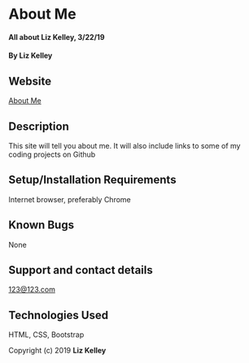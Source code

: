 # About Me

#### All about Liz Kelley, 3/22/19

#### By **Liz Kelley**

## Website
[About Me](https://jesusridesthebus.github.io/portfolio-landing-page-solo/)

## Description

This site will tell you about me. It will also include links to some of my coding projects on Github

## Setup/Installation Requirements

Internet browser, preferably Chrome

## Known Bugs

None

## Support and contact details

123@123.com

## Technologies Used

HTML, CSS, Bootstrap

<!-- ### License

*{Determine the license under which this application can be used.  See below for more details on licensing.}* -->

Copyright (c) 2019 **Liz Kelley**